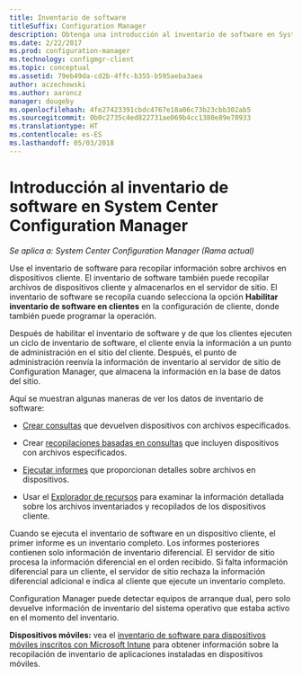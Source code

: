 ```yaml
---
title: Inventario de software
titleSuffix: Configuration Manager
description: Obtenga una introducción al inventario de software en System Center Configuration Manager.
ms.date: 2/22/2017
ms.prod: configuration-manager
ms.technology: configmgr-client
ms.topic: conceptual
ms.assetid: 79eb49da-cd2b-4ffc-b355-b595aeba3aea
author: aczechowski
ms.author: aaroncz
manager: dougeby
ms.openlocfilehash: 4fe27423391cbdc4767e18a06c73b23cbb302ab5
ms.sourcegitcommit: 0b0c2735c4ed822731ae069b4cc1380e89e78933
ms.translationtype: HT
ms.contentlocale: es-ES
ms.lasthandoff: 05/03/2018
---
```

# <a name="introduction-to-software-inventory-in-system-center-configuration-manager"></a>Introducción al inventario de software en System Center Configuration Manager

*Se aplica a: System Center Configuration Manager (Rama actual)*

Use el inventario de software para recopilar información sobre archivos en dispositivos cliente. El inventario de software también puede recopilar archivos de dispositivos cliente y almacenarlos en el servidor de sitio. El inventario de software se recopila cuando selecciona la opción **Habilitar inventario de software en clientes** en la configuración de cliente, donde también puede programar la operación.  

Después de habilitar el inventario de software y de que los clientes ejecuten un ciclo de inventario de software, el cliente envía la información a un punto de administración en el sitio del cliente. Después, el punto de administración reenvía la información de inventario al servidor de sitio de Configuration Manager, que almacena la información en la base de datos del sitio.   

 Aquí se muestran algunas maneras de ver los datos de inventario de software:  

-   [Crear consultas](../../../../core/servers/manage/queries-technical-reference.md) que devuelven dispositivos con archivos especificados.   

-   Crear [recopilaciones basadas en consultas](../../../../core/clients/manage/collections/introduction-to-collections.md) que incluyen dispositivos con archivos especificados.   

-   [Ejecutar informes](../../../../core/servers/manage/reporting.md) que proporcionan detalles sobre archivos en dispositivos.

-   Usar el [Explorador de recursos](../../../../core/clients/manage/inventory/use-resource-explorer-to-view-software-inventory.md) para examinar la información detallada sobre los archivos inventariados y recopilados de los dispositivos cliente.   

 Cuando se ejecuta el inventario de software en un dispositivo cliente, el primer informe es un inventario completo. Los informes posteriores contienen solo información de inventario diferencial. El servidor de sitio procesa la información diferencial en el orden recibido. Si falta información diferencial para un cliente, el servidor de sitio rechaza la información diferencial adicional e indica al cliente que ejecute un inventario completo.  

 Configuration Manager puede detectar equipos de arranque dual, pero solo devuelve información de inventario del sistema operativo que estaba activo en el momento del inventario.  

**Dispositivos móviles:** vea el [inventario de software para dispositivos móviles inscritos con Microsoft Intune](../../../../mdm/deploy-use/software-inventory-mobile-devices.md) para obtener información sobre la recopilación de inventario de aplicaciones instaladas en dispositivos móviles.
